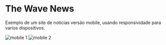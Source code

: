 <h1>The Wave News</h1>

<p> Exemplo de um site de noticias versão mobile, usando responsividade para varios dispositivos. </p>

![mobile 1](https://github.com/user-attachments/assets/a14be1ba-aa8e-424a-84b6-33103bbe6d66)
![mobile 2](https://github.com/user-attachments/assets/ad03ef68-bd41-4c9c-88bd-8f0db8c15456)
